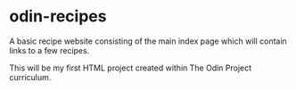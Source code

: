 # odin-recipes
A basic recipe website consisting of the main index page which will contain links to a few recipes.

This will be my first HTML project created within The Odin Project curriculum.



